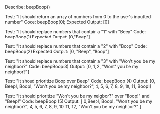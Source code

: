 Describe: beepBoop()

Test: "It should return an array of numbers from 0 to the user's inputted number"
Code: beepBoop(0);
Expected Output: [0]

Test: "It should replace numbers that contain a "1" with "Beep"
Code: beepBoop(1)
Expected Output: [0,"Beep"]

Test: "It should replace numbers that contain a "2" with "Boop"
Code: beepBoop(2)
Expected Output: [0, "Beep", "Boop"]

Test: "It should replace numbers that contain a "3" with "Won't you be my neighbor?"
Code: beepBoop(3)
Output: [0, 1, 2, "Wont' you be my neighbor?"]

Test: "It shoud prioritize Boop over Beep"
Code: beepBoop (4)
Output: [0, Beep!, Boop!, "Won't you be my neighbor?", 4, 5, 6, 7, 8, 9, 10, 11, Boop!]

Test: "It should prioritize "Won't you be my neigbor?" over "Boop!" and "Beep!"
Code: beepBoop (5)
Output: [ 0,Beep!, Boop!, "Won't you be my neighbor?", 4, 5, 6, 7, 8, 9, 10, 11, 12, "Won't you be my neighbor?" ]